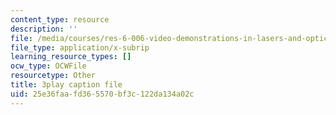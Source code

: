 ```yaml
---
content_type: resource
description: ''
file: /media/courses/res-6-006-video-demonstrations-in-lasers-and-optics-spring-2008/25e36faafd365570bf3c122da134a02c_o1YjIyzshh8.vtt
file_type: application/x-subrip
learning_resource_types: []
ocw_type: OCWFile
resourcetype: Other
title: 3play caption file
uid: 25e36faa-fd36-5570-bf3c-122da134a02c
---
```

